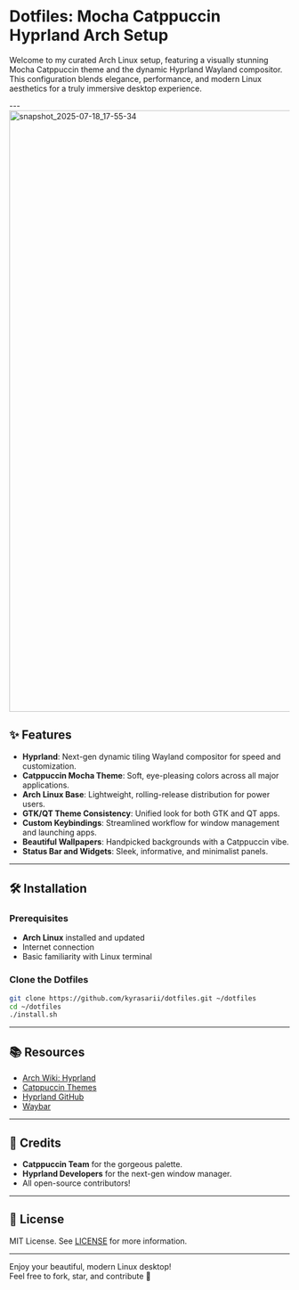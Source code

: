# Dotfiles: Mocha Catppuccin Hyprland Arch Setup

Welcome to my curated Arch Linux setup, featuring a visually stunning Mocha Catppuccin theme and the dynamic Hyprland Wayland compositor. This configuration blends elegance, performance, and modern Linux aesthetics for a truly immersive desktop experience.

---<img width="1920" height="1080" alt="snapshot_2025-07-18_17-55-34" src="https://github.com/user-attachments/assets/d4fa9bf0-c67f-4128-a1f8-8f3f5fd819c9" />


## ✨ Features

- **Hyprland**: Next-gen dynamic tiling Wayland compositor for speed and customization.
- **Catppuccin Mocha Theme**: Soft, eye-pleasing colors across all major applications.
- **Arch Linux Base**: Lightweight, rolling-release distribution for power users.
- **GTK/QT Theme Consistency**: Unified look for both GTK and QT apps.
- **Custom Keybindings**: Streamlined workflow for window management and launching apps.
- **Beautiful Wallpapers**: Handpicked backgrounds with a Catppuccin vibe.
- **Status Bar and Widgets**: Sleek, informative, and minimalist panels.

---

## 🛠️ Installation

### Prerequisites

- **Arch Linux** installed and updated
- Internet connection
- Basic familiarity with Linux terminal

### Clone the Dotfiles

```sh
git clone https://github.com/kyrasarii/dotfiles.git ~/dotfiles
cd ~/dotfiles
./install.sh
```

---

## 📚 Resources

- [Arch Wiki: Hyprland](https://wiki.archlinux.org/title/Hyprland)
- [Catppuccin Themes](https://github.com/catppuccin)
- [Hyprland GitHub](https://github.com/hyprwm/Hyprland)
- [Waybar](https://github.com/Alexays/Waybar)

---

## 🌸 Credits

- **Catppuccin Team** for the gorgeous palette.
- **Hyprland Developers** for the next-gen window manager.
- All open-source contributors!

---

## 🏁 License

MIT License. See [LICENSE](LICENSE) for more information.

---

Enjoy your beautiful, modern Linux desktop!  
Feel free to fork, star, and contribute 🌱
